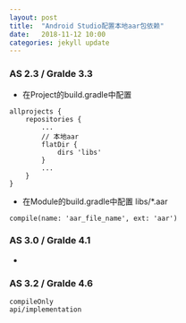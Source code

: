 ```yaml
---
layout: post
title:  "Android Studio配置本地aar包依赖"
date:   2018-11-12 10:00
categories: jekyll update
---
```


### AS 2.3 / Gralde 3.3
- 在Project的build.gradle中配置
```
allprojects {
    repositories {
        ...
        // 本地aar
        flatDir {
            dirs 'libs'
        }
        ...
    }
}
```
- 在Module的build.gradle中配置 libs/*.aar
```
compile(name: 'aar_file_name', ext: 'aar')
```

### AS 3.0 / Gralde 4.1
- 


### AS 3.2 / Gralde 4.6
```
compileOnly
api/implementation
```